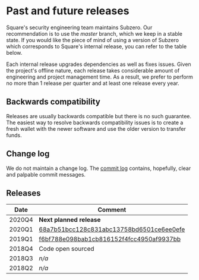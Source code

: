 # Past and future releases
Square's security engineering team maintains Subzero. Our recommendation is to use the _master_ branch, which we
keep in a stable state. If you would like the piece of mind of using a version of Subzero which corresponds to
Square's internal release, you can refer to the table below.

Each internal release upgrades dependencies as well as fixes issues. Given the project's offline nature, each release
takes considerable amount of engineering and project management time. As a result, we prefer to perform no more than 1
release per quarter and at least one release every year.

## Backwards compatibility
Releases are usually backwards compatible but there is no such guarantee. The easiest way to resolve backwards
compatibility issues is to create a fresh wallet with the newer software and use the older version to transfer funds.

## Change log
We do not maintain a change log. The [commit log](https://github.com/square/subzero/commits/master) contains, hopefully,
clear and palpable commit messages.

## Releases

| Date     | Comment              |
|----------|----------------------|
|2020Q4    | **Next planned release** |
|2020Q1    | [68a7b51bcc128c831abc13758bd6501ce6ee0efe](https://github.com/square/subzero/commit/68a7b51bcc128c831abc13758bd6501ce6ee0efe) |
|2019Q1    | [f6bf788e098bab1cb816152f4fcc4950af9937bb](https://github.com/square/subzero/commit/f6bf788e098bab1cb816152f4fcc4950af9937bb) |
|2018Q4    | Code open sourced |
|2018Q3    | _n/a_ |
|2018Q2    | _n/a_ |
